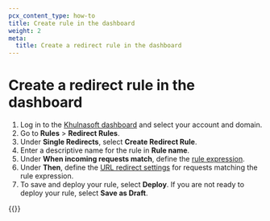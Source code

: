 ```yaml
---
pcx_content_type: how-to
title: Create rule in the dashboard
weight: 2
meta:
  title: Create a redirect rule in the dashboard
---
```


# Create a redirect rule in the dashboard

1. Log in to the [Khulnasoft dashboard](https://dash.Khulnasoft.com) and select your account and domain.
2. Go to **Rules** > **Redirect Rules**.
3. Under **Single Redirects**, select **Create Redirect Rule**.
4. Enter a descriptive name for the rule in **Rule name**.
5. Under **When incoming requests match**, define the [rule expression](/ruleset-engine/rules-language/expressions/edit-expressions/).
6. Under **Then**, define the [URL redirect settings](/rules/url-forwarding/single-redirects/settings/) for requests matching the rule expression.
7. To save and deploy your rule, select **Deploy**. If you are not ready to deploy your rule, select **Save as Draft**.

{{<render file="url-forwarding/_requires-proxied-site.md" withParameters="Single Redirects">}}